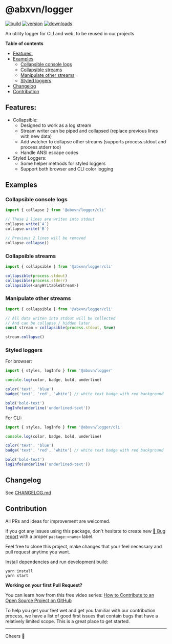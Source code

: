 @abxvn/logger
=====
[![build][badge-build]][changelog]
[![version][npm-version-badge]][npm-url]
[![downloads][npm-downloads-badge]][npm-url]

An utility logger for CLI and web, to be reused in our projects

**Table of contents**
* [Features:](#features)
* [Examples](#examples)
  + [Collapsible console logs](#collapsible-console-logs)
  + [Collapsible streams](#collapsible-streams)
  + [Manipulate other streams](#manipulate-other-streams)
  + [Styled loggers](#styled-loggers)
* [Changelog](#changelog)
* [Contribution](#contribution)

Features:
-----
+ Collapsible:
  - Designed to work as a log stream
  - Stream writer can be piped and collapsed (replace previous lines with new data)
  - Add watcher to collapse other streams (supports process.stdout and process.stderr too)
  - Handle ANSI escape codes
+ Styled Loggers:
  - Some helper methods for styled loggers
  - Support both browser and CLI color logging

Examples
-----
### Collapsible console logs

```typescript
import { collapse } from '@abxvn/logger/cli'

// These 2 lines are writen into stdout
collapse.write(`A`)
collapse.write(`B`)

// Previous 2 lines will be removed
collapse.collapse()
```

### Collapsible streams

```typescript
import { collapsible } from '@abxvn/logger/cli'

collapsible(process.stdout)
collapsible(process.stderr)
collapsible(<anyWritableStream>)
```

### Manipulate other streams

```typescript
import { collapsible } from '@abxvn/logger/cli'

// All data writen into stdout will be collected
// And can be collapse / hidden later
const stream = collapsible(process.stdout, true)

stream.collapse()
```

### Styled loggers

For browser:
```typescript
import { styles, logInfo } from '@abxvn/logger'

console.log(color, badge, bold, underline)

color('text', 'blue')
badge('text', 'red', 'white') // white text badge with red background

bold('bold-text')
logInfo(underline('underlined-text'))
```

For CLI:
```typescript
import { styles, logInfo } from '@abxvn/logger/cli'

console.log(color, badge, bold, underline)

color('text', 'blue')
badge('text', 'red', 'white') // white text badge with red background

bold('bold-text')
logInfo(underline('underlined-text'))
```

Changelog
-----
See [CHANGELOG.md][changelog]

Contribution
-----

All PRs and ideas for improvement are welcomed. 

If you got any issues using this package, don't hesitate to create new [🐞 Bug report][issues] with a proper `package:<name>` label.

Feel free to clone this project, make changes that your feel necessary and pull request anytime you want.

Install dependencies and run development build:
```
yarn install
yarn start
```

**Working on your first Pull Request?**

You can learn how from this free video series: [How to Contribute to an Open Source Project on GitHub](https://egghead.io/courses/how-to-contribute-to-an-open-source-project-on-github)

To help you get your feet wet and get you familiar with our contribution process, we have a list of good first issues that contain bugs that have a relatively limited scope. This is a great place to get started.

-----
Cheers 🍻

[changelog]: https://github.com/abxvnvn/source/blob/main/packages/logger/CHANGELOG.md
[issues]: https://github.com/abxvnvn/source/issues?q=is%3Aopen+is%3Aissue+label%3Apackage%3Alogger
[good-first]: https://github.com/abxvnvn/source/issues?q=is%3Aopen+is%3Aissue+label%3Aflag%3Agood-first
[badge-build]: https://github.com/abxvnvn/source/actions/workflows/build.yaml/badge.svg
[npm-url]: https://www.npmjs.com/package/@abxvn/logger
[npm-downloads-badge]: https://img.shields.io/npm/dw/@abxvn/logger
[npm-version-badge]: https://img.shields.io/npm/v/@abxvn/logger
